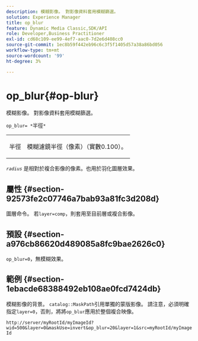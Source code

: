 ```yaml
---
description: 模糊影像。 對影像資料套用模糊篩選。
solution: Experience Manager
title: op_blur
feature: Dynamic Media Classic,SDK/API
role: Developer,Business Practitioner
exl-id: cd68c109-ee99-4ef7-aac0-7d2e6d408cc0
source-git-commit: 1ec8b59f442eb96c6c3f5f1405d57a38a86bd056
workflow-type: tm+mt
source-wordcount: '99'
ht-degree: 3%

---
```


# op_blur{#op-blur}

模糊影像。 對影像資料套用模糊篩選。

`op_blur= *`半徑`*`

<table id="simpletable_1DD41D819BE74130A77ECFC28486F70A"> 
 <tr class="strow"> 
  <td class="stentry"> <p><span class="varname"> 半徑</span> </p> </td> 
  <td class="stentry"> <p>模糊濾鏡半徑（像素）（實數0.100）。 </p></td> 
 </tr> 
</table>

*`radius`* 是相對於複合影像的像素。也用於羽化圖層效果。

## 屬性 {#section-92573fe2c07746a7bab93a81fc3d208d}

圖層命令。 若`layer=comp`，則套用至目前層或複合影像。

## 預設 {#section-a976cb86620d489085a8fc9bae2626c0}

`op_blur=0`，無模糊效果。

## 範例 {#section-1ebacde68388492eb108ae0fcd7424db}

模糊影像的背景。 `catalog::MaskPath`引用單獨的蒙版影像。 請注意，必須明確指定`layer=0`，否則，將將`op_blur`應用於整個複合映像。

`http://server/myRootId/myImageId?wid=500&layer=0&maskUse=invert&op_blur=20&layer=1&src=myRootId/myImageId`
